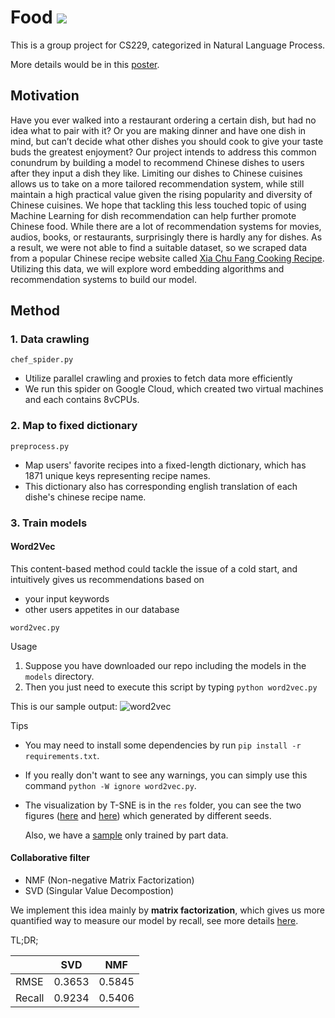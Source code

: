 # Food  <img src="https://latex.codecogs.com/gif.latex?\chi">
This is a group project for CS229, categorized in Natural Language Process.

More details would be in this [poster]().

## Motivation
Have you ever walked into a restaurant ordering a certain dish, but had no idea what to pair with it? Or you
are making dinner and have one dish in mind, but can’t decide what other dishes you should cook to give your taste
buds the greatest enjoyment?
Our project intends to address this common conundrum by building a model to recommend Chinese dishes
to users after they input a dish they like. Limiting our dishes to Chinese cuisines allows us to take on a more tailored
recommendation system, while still maintain a high practical value given the rising popularity and diversity of
Chinese cuisines. We hope that tackling this less touched topic of using Machine Learning for dish recommendation
can help further promote Chinese food.
While there are a lot of recommendation systems for movies, audios, books, or restaurants, surprisingly
there is hardly any for dishes. As a result, we were not able to find a suitable dataset, so we scraped data from a
popular Chinese recipe website called [Xia Chu Fang Cooking Recipe](https://www.xiachufang.com/). Utilizing this
data, we will explore word embedding algorithms and recommendation systems to build our model.


## Method

### 1. Data crawling

```chef_spider.py```
- Utilize parallel crawling and proxies to fetch data more efficiently
- We run this spider on Google Cloud, which created two virtual machines and each contains 8vCPUs.

### 2. Map to fixed dictionary

```preprocess.py```
- Map users' favorite recipes into a fixed-length dictionary, which has 1871 unique keys representing recipe names.
- This dictionary also has corresponding english translation of each dishe's chinese recipe name.

### 3. Train models

#### Word2Vec
This content-based method could tackle the issue of a cold start, and intuitively gives us recommendations based on
- your input keywords   
- other users appetites in our database

```word2vec.py```

Usage
1. Suppose you have downloaded our repo including the models in the `models` directory.
2. Then you just need to execute this script by typing `python word2vec.py`

This is our sample output:
![word2vec](res/word2vec_output.png)


Tips
- You may need to install some dependencies by run `pip install -r requirements.txt`.
- If you really don't want to see any warnings, you can simply use this command `python -W ignore word2vec.py`.
- The visualization by T-SNE is in the `res` folder, you can see the two figures ([here](res/word_tsne_full_1.html) and [here](res/word_tsne_full_2.html)) which generated by different seeds.

    Also, we have a [sample](res/word_tsne_small.html) only trained by part data.   

#### Collaborative filter

+ NMF (Non-negative Matrix Factorization)
+ SVD (Singular Value Decompostion)

We implement this idea mainly by **matrix factorization**, which gives us more quantified way to measure our model by recall, see more details [here](collab_filter_analysis.ipynb).

TL;DR;

|        | SVD    | NMF    |
|--------|--------|--------|
| RMSE   | 0.3653 | 0.5845 |
| Recall | 0.9234 | 0.5406 |
